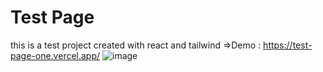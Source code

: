 # Test Page

this is a test project created with react and tailwind
=>Demo : https://test-page-one.vercel.app/
![image](https://user-images.githubusercontent.com/82476871/196006874-b69cffb1-c5aa-4375-8c1c-24ee5ab758b2.png)



